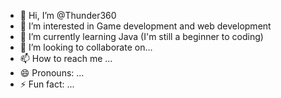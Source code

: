 - 👋 Hi, I’m @Thunder360
- 👀 I’m interested in Game development and web development 
- 🌱 I’m currently learning Java (I'm still a beginner to coding)
- 💞️ I’m looking to collaborate on... 
- 📫 How to reach me ...
- 😄 Pronouns: ...
- ⚡ Fun fact: ...

<!---
Thunder360/Thunder360 is a ✨ special ✨ repository because its `README.md` (this file) appears on your GitHub profile.
You can click the Preview link to take a look at your changes.
--->
